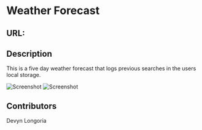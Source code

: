 # Weather Forecast

## URL:

## Description
This is a five day weather forecast that logs previous searches in the users local storage.

![Screenshot]()
![Screenshot]()

## Contributors
Devyn Longoria

